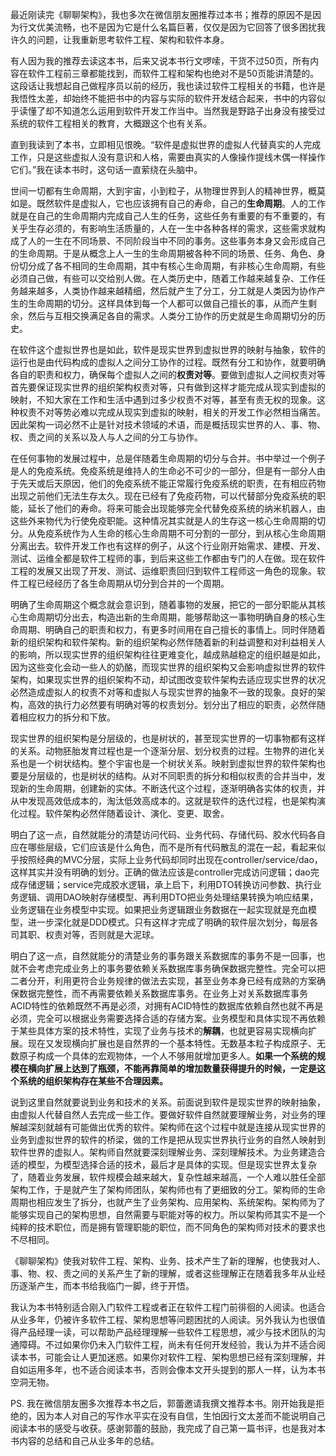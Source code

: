 最近刚读完《聊聊架构》，我也多次在微信朋友圈推荐过本书；推荐的原因不是因为行文优美流畅，也不是因为它是什么名篇巨著，仅仅是因为它回答了很多困扰我许久的问题，让我重新思考软件工程、架构和软件本身。

有人因为我的推荐去读这本书，后来又说本书行文啰嗦，干货不过50页，所有内容在软件工程前三章都能找到，而软件工程和架构也绝对不是50页能讲清楚的。这段话让我想起自己做程序员以前的经历，我也读过软件工程相关的书籍，也许是我悟性太差，却始终不能把书中的内容与实际的软件开发结合起来，书中的内容似乎读懂了却不知道怎么运用到软件开发工作当中。当然我是野路子出身没有接受过系统的软件工程相关的教育，大概跟这个也有关系。

直到我读到了本书，立即相见恨晚。“软件是虚拟世界的虚拟人代替真实的人完成工作，只是这些虚拟人没有意识和人格，需要由真实的人像操作提线木偶一样操作它们。”我在读本书时，这句话一直萦绕在头脑中。

世间一切都有生命周期，大到宇宙，小到粒子，从物理世界到人的精神世界，概莫如是。既然软件是虚拟人，它也应该拥有自己的寿命，自己的**生命周期**。人的工作就是在自己的生命周期内完成自己人生的任务，这些任务有重要的有不重要的，有关乎生存必须的，有影响生活质量的，人在一生中各种各样的需求，这些需求就构成了人的一生在不同场景、不同阶段当中不同的事务。这些事务本身又会形成自己的生命周期。于是从概念上人一生的生命周期被各种不同的场景、任务、角色、身份切分成了各不相同的生命周期，其中有核心生命周期，有非核心生命周期，有些必须自己做，有些可以交给别人做。在人类历史中，随着工作越来越复杂、工作任务越来越多，人类协作越来越精细，然后就产生了分工，分工就是人类因为协作产生的生命周期的切分。这样具体到每一个人都可以做自己擅长的事，从而产生剩余，然后与互相交换满足各自的需求。人类分工协作的历史就是生命周期切分的历史。

在软件这个虚拟世界也是如此，软件是现实世界到虚拟世界的映射与抽象，软件的运行也是由代码构成的虚拟人之间分工协作的过程。既然有分工和协作，就要明确各自的职责和权力，确保每个虚拟人之间的**权责对等**。要做到虚拟人之间权责对等首先要保证现实世界的组织架构权责对等，只有做到这样才能完成从现实到虚拟的映射，不知大家在工作和生活中遇到过多少权责不对等，甚至有责无权的现象。这种权责不对等势必难以完成从现实到虚拟的映射，相关的开发工作必然相当痛苦。因此架构一词必然不止是针对技术领域的术语，而是概括现实世界的人、事、物、权、责之间的关系以及人与人之间的分工与协作。

在任何事物的发展过程中，总是伴随着生命周期的切分与合并。书中举过一个例子是人的免疫系统。免疫系统是维持人的生命必不可少的一部分，但是有一部分人由于先天或后天原因，他们的免疫系统不能正常履行免疫系统的职责，在有相应药物出现之前他们无法生存太久。现在已经有了免疫药物，可以代替部分免疫系统的职能，延长了他们的寿命。将来可能会出现能够完全代替免疫系统的纳米机器人，由这些外来物代为行使免疫职能。这种情况其实就是人的生存这一核心生命周期的切分。从免疫系统作为人生命的核心生命周期不可分割的一部分，到从核心生命周期分离出去。软件开发工作也有这样的例子，从这个行业刚开始需求、建模、开发、测试、运维全都是软件工程师的事，到后来这些工作都由专门的人在做。现在软件工程的发展又出现了开发、测试、运维职责回归到软件工程师这一角色的现象。软件工程已经经历了各生命周期从切分到合并的一个周期。

明确了生命周期这个概念就会意识到，随着事物的发展，把它的一部分职能从其核心生命周期切分出去，构造出新的生命周期，能够帮助这一事物明确自身的核心生命周期、明确自己的职责和权力，有更多时间用在自己擅长的事情上。同时伴随着新的组织架构和软件架构。新的组织架构必然伴随着新的利益调整和对利益相关人的影响，所以现实世界的组织架构往往更难变化，越成熟越稳定的组织越是如此，因为这些变化会动一些人的奶酪，而现实世界的组织架构又会影响虚拟世界的软件架构，如果现实世界的组织架构不动，却试图改变软件架构去适应现实世界的状况必然造成虚拟人的权责不对等和虚拟人与现实世界的抽象不一致的现象。良好的架构，高效的执行力必然要有明确对等的权责划分。划分出了相应的职责，必然伴随着相应权力的拆分和下放。

现实世界的组织架构是分层级的，也是树状的，甚至现实世界的一切事物都有这样的关系。动物胚胎发育过程也是一个逐渐分层、划分权责的过程。生物界的进化关系也是一个树状结构。整个宇宙也是一个树状关系。映射到虚拟世界的软件架构也要是分层级的，也是树状的结构。从对不同职责的拆分和相似权责的合并当中，发现新的生命周期，创建新的实体。不断迭代这个过程，逐渐明确各实体的权责，并从中发现高效低成本的，淘汰低效高成本的。这就是软件的迭代过程，也是架构演化过程。软件架构必然伴随着设计、演化、变更、取舍。

明白了这一点，自然就能分的清楚访问代码、业务代码、存储代码、胶水代码各自应在哪些层级，它们应该是什么角色，而不是所有代码散乱的混在一起，看起来似乎按照经典的MVC分层，实际上业务代码却同时出现在controller/service/dao，这样其实并没有明确的划分。正确的做法应该是controller完成访问逻辑；dao完成存储逻辑；service完成胶水逻辑，承上启下，利用DTO转换访问参数、执行业务逻辑、调用DAO映射存储模型、再利用DTO把业务处理结果转换为响应结果，业务逻辑在业务模型中实现。如果把业务逻辑跟业务数据在一起实现就是充血模型，进一步深化就是DDD模式。只有这样才完成了明确的软件层次划分，每层各司其职、权责对等，否则就是大泥球。

明白了这一点，自然就能分的清楚业务的事务跟关系数据库的事务不是一回事，也就不会考虑完成业务上的事务要依赖关系数据库事务确保数据完整性。完全可以把二者分开，利用更符合业务规律的做法去实现，甚至业务本身已经有成熟的方案确保数据完整性，而不再需要依赖关系数据库事务。在业务上对关系数据库事务ACID特性的依赖既然不再是必须，对拥有ACID特性的数据库依赖自然也就不再是必须，完全可以根据业务需要选择合适的存储方案。业务模型和具体实现不再依赖于某些具体方案的技术特性，实现了业务与技术的**解耦**，也就更容易实现横向扩展。现在又发现横向扩展也是自然界的一个基本特性。无数基本粒子构成原子、无数原子构成一个具体的宏观物体，一个人不够用就增加更多人。**如果一个系统的规模在横向扩展上达到了瓶颈，不能再靠简单的增加数量获得提升的时候，一定是这个系统的组织架构存在某些不合理因素。**

说到这里自然就要说到业务和技术的关系。前面说到软件是现实世界的映射抽象，由虚拟人代替自然人去完成一些工作。要做好软件自然就要理解业务，对业务的理解越深刻就越有可能做出优秀的软件。架构师在这个过程中就是连接从现实世界的业务到虚拟世界的软件的桥梁，做的工作是把从现实世界执行业务的自然人映射到软件世界的虚拟人。架构师自然就要深刻理解业务、深刻理解技术。为业务建造合适的模型，为模型选择合适的技术，最后才是具体的实现。但是现实世界太复杂了，随着业务发展，软件规模会越来越大，复杂性越来越高，一个人难以胜任全部架构工作，于是就产生了架构师团队，架构师也有了更细致的分工。架构师的生命周期也相应发生了拆分，也就产生了业务架构、应用架构、系统架构。架构师为了能够实现自己的架构思想，自然需要与职能对等的权力。所以架构师其实不是一个纯粹的技术职位，而是拥有管理职能的职位，而不同角色的架构师对技术的要求也不尽相同。

《聊聊架构》使我对软件工程、架构、业务、技术产生了新的理解，也使我对人、事、物、权、责之间的关系产生了新的理解，或者这些理解正在随着我多年从业经历逐渐产生，而本书给我临门一脚，终于开悟。

我认为本书特别适合刚入门软件工程或者正在软件工程门前徘徊的人阅读。也适合从业多年，仍被许多软件工程、架构思想等问题困扰的人阅读。另外我认为也很值得产品经理一读，可以帮助产品经理理解一些软件工程思想，减少与技术团队的沟通障碍。不过如果你仍未入门软件工程，尚未有任何开发经验，我认为并不适合阅读本书，可能会让人更加迷惑。如果你对软件工程、架构思想已经有深刻理解，并自如运用多年，也不适合阅读本书，否则会像本文开头提到的那人一样，认为本书空洞无物。

PS. 我在微信朋友圈多次推荐本书之后，郭蕾邀请我撰文推荐本书。刚开始我是拒绝的，因为本人对自己的写作水平实在没有自信，生怕因行文太差而不能说明自己阅读本书的感受与收获。感谢郭蕾的鼓励，我完成了自己第一篇书评，也是我对本书内容的总结和自己从业多年的总结。